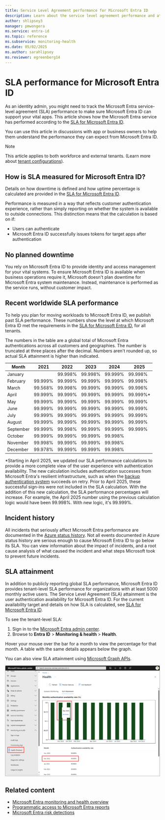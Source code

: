 ```yaml
---
title: Service Level Agreement performance for Microsoft Entra ID
description: Learn about the service level agreement performance and attainment for authentication services in Microsoft Entra ID
author: shlipsey3
manager: pmwongera
ms.service: entra-id
ms.topic: reference
ms.subservice: monitoring-health
ms.date: 05/02/2025
ms.author: sarahlipsey
ms.reviewer: egreenberg14
---
```


# SLA performance for Microsoft Entra ID

As an identity admin, you might need to track the Microsoft Entra service-level agreement (SLA) performance to make sure Microsoft Entra ID can support your vital apps. This article shows how the Microsoft Entra service has performed according to the [SLA for Microsoft Entra ID](https://azure.microsoft.com/support/legal/sla/active-directory/v1_1/).

You can use this article in discussions with app or business owners to help them understand the performance they can expect from Microsoft Entra ID.

> [!NOTE]
> This article applies to both workforce and external tenants. (Learn more about [tenant configurations](~/external-id/tenant-configurations.md)).

## How is SLA measured for Microsoft Entra ID?

Details on how downtime is defined and how uptime percentage is calculated are provided in the [SLA for Microsoft Entra ID](https://azure.microsoft.com/support/legal/sla/active-directory/v1_1/).

Performance is measured in a way that reflects customer authentication experience, rather than simply reporting on whether the system is available to outside connections. This distinction means that the calculation is based on if:

- Users can authenticate
- Microsoft Entra ID successfully issues tokens for target apps after authentication

## No planned downtime

You rely on Microsoft Entra ID to provide identity and access management for your vital systems. To ensure Microsoft Entra ID is available when business operations require it, Microsoft doesn't plan downtime for Microsoft Entra system maintenance. Instead, maintenance is performed as the service runs, without customer impact.

## Recent worldwide SLA performance

To help you plan for moving workloads to Microsoft Entra ID, we publish past SLA performance. These numbers show the level at which Microsoft Entra ID met the requirements in the [SLA for Microsoft Entra ID](https://azure.microsoft.com/support/legal/sla/active-directory/v1_1/), for all tenants.

The numbers in the table are a global total of Microsoft Entra authentications across all customers and geographies. The number is truncated at three places after the decimal. Numbers aren't rounded up, so actual SLA attainment is higher than indicated.

| Month     | 2021    | 2022    | 2023    | 2024    | 2025    |
| ---       | ---     | ---     | ---     | ---     | ---     |
| January   |         | 99.998% | 99.998% | 99.999% | 99.998% |
| February  | 99.999% | 99.999% | 99.999% | 99.999% | 99.998% |
| March     | 99.568% | 99.998% | 99.999% | 99.999% | 99.996% |
| April     | 99.999% | 99.999% | 99.999% | 99.999% | 99.999%*|
| May       | 99.999% | 99.999% | 99.999% | 99.999% | 99.999% |
| June      | 99.999% | 99.999% | 99.999% | 99.999% | 99.999% |
| July      | 99.999% | 99.999% | 99.999% | 99.999% | 99.999% |
| August    | 99.999% | 99.999% | 99.999% | 99.999% | 99.999% |
| September | 99.999% | 99.998% | 99.999% | 99.999% | 99.999% |
| October   | 99.999% | 99.999% | 99.999% | 99.998% |         |
| November  | 99.998% | 99.999% | 99.999% | 99.998% |         |
| December  | 99.978% | 99.999% | 99.999% | 99.998% |         |

<a name='how-is-azure-ad-sla-measured-'></a>

*Starting in April 2025, we updated our SLA performance calculations to provide a more complete view of the user experience with authentication availability. The new calculation includes authentication successes from Microsoft Entra's resilient infrastructure, such as when the [backup authentication system](../../architecture/backup-authentication-system.md) succeeds on retry. Prior to April 2025, these successful sign-ins were not included in the SLA calculation. With the addition of this new calculation, the SLA performance percentages will increase. For example, the April 2025 number using the previous calculation logic would have been 99.998%. With new logic, it's 99.999%.

## Incident history

All incidents that seriously affect Microsoft Entra performance are documented in the [Azure status history](https://azure.status.microsoft/status/history/). Not all events documented in Azure status history are serious enough to cause Microsoft Entra ID to go below its SLA. You can view information about the impact of incidents, and a root cause analysis of what caused the incident and what steps Microsoft took to prevent future incidents.

## SLA attainment

In addition to publicly reporting global SLA performance, Microsoft Entra ID provides tenant-level SLA performance for organizations with at least 5000 monthly active users. The Service Level Agreement (SLA) attainment is the user authentication availability for Microsoft Entra ID. For the current availability target and details on how SLA is calculated, see [SLA for Microsoft Entra ID](https://azure.microsoft.com/support/legal/sla/active-directory/v1_1/).

To see the tenant-level SLA:

1. Sign in to the [Microsoft Entra admin center](https://entra.microsoft.com).
1. Browse to **Entra ID** > **Monitoring & health** > **Health**.

Hover your mouse over the bar for a month to view the percentage for that month. A table with the same details appears below the graph.

You can also view SLA attainment using [Microsoft Graph APIs](/graph/api/resources/azureadauthentication?view=graph-rest-beta&preserve-view=true).

![Screenshot of the SLA attainment report.](media/concept-microsoft-entra-health/sla-attainment.png)

## Related content

- [Microsoft Entra monitoring and health overview](overview-monitoring-health.md)
- [Programmatic access to Microsoft Entra reports](howto-enable-microsoft-graph-activity-logs.md)
- [Microsoft Entra risk detections](../../id-protection/overview-identity-protection.md)

